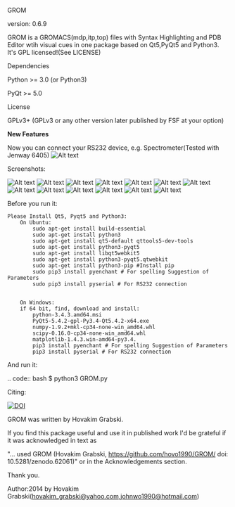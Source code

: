 GROM

version: 0.6.9

GROM is a GROMACS(mdp,itp,top) files with Syntax Highlighting and PDB Editor wtih visual cues in one package based on Qt5,PyQt5 and Python3. It's GPL licensed!(See LICENSE)

Dependencies

Python >= 3.0 (or Python3)

PyQt >= 5.0

License

GPLv3+ (GPLv3 or any other version later published by FSF at your option)

**New Features**


Now you can connect your RS232 device, e.g. Spectrometer(Tested with Jenway 6405)
![Alt text](/screenshots/screen14.png?raw=true "Screen 14")




Screenshots:

![Alt text](/screenshots/screen1.png?raw=true "Screen 1")
![Alt text](/screenshots/screen2.png?raw=true "Screen 2")
![Alt text](/screenshots/screen7.png?raw=true "Screen 7")
![Alt text](/screenshots/screen8.png?raw=true "Screen 8")
![Alt text](/screenshots/screen9.png?raw=true "Screen 9")
![Alt text](/screenshots/screen3.png?raw=true "Screen 3")
![Alt text](/screenshots/screen4.png?raw=true "Screen 4")
![Alt text](/screenshots/screen5.png?raw=true "Screen 5")
![Alt text](/screenshots/screen6.png?raw=true "Screen 6")
![Alt text](/screenshots/screen10.png?raw=true "Screen 10")
![Alt text](/screenshots/screen11.png?raw=true "Screen 11")
![Alt text](/screenshots/screen12.png?raw=true "Screen 12")
![Alt text](/screenshots/screen13.png?raw=true "Screen 13")

Before you run it:


    Please Install Qt5, Pyqt5 and Python3:
        On Ubuntu:
            sudo apt-get install build-essential
            sudo apt-get install python3
            sudo apt-get install qt5-default qttools5-dev-tools
            sudo apt-get install python3-pyqt5
            sudo apt-get install libqt5webkit5
            sudo apt-get install python3-pyqt5.qtwebkit
            sudo apt-get install python3-pip #Install pip
            sudo pip3 install pyenchant # For spelling Suggestion of Parameters
            sudo pip3 install pyserial # For RS232 connection


        On Windows:
        if 64 bit, find, download and install:
            python-3.4.3.amd64.msi
            PyQt5-5.4.2-gpl-Py3.4-Qt5.4.2-x64.exe
            numpy-1.9.2+mkl-cp34-none-win_amd64.whl
            scipy-0.16.0-cp34-none-win_amd64.whl
            matplotlib-1.4.3.win-amd64-py3.4.
            pip3 install pyenchant # For spelling Suggestion of Parameters
            pip3 install pyserial # For RS232 connection


And run it:

.. code:: bash
    $ python3 GROM.py

Citing:

[![DOI](https://zenodo.org/badge/19024/hovo1990/GROM.svg)](https://zenodo.org/badge/latestdoi/19024/hovo1990/GROM)

GROM was written by Hovakim Grabski.

If you find this package useful and use it in published work I'd be grateful if it was acknowledged in text as

"... used GROM (Hovakim Grabski, https://github.com/hovo1990/GROM/ doi: 10.5281/zenodo.62061)"
or in the Acknowledgements section.

Thank you.


Author:2014 by Hovakim Grabski(hovakim_grabski@yahoo.com,johnwo1990@hotmail.com)
